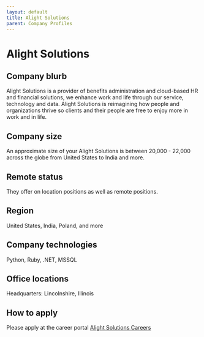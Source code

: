 ```yaml
---
layout: default
title: Alight Solutions
parent: Company Profiles
---
```


# Alight Solutions

## Company blurb

Alight Solutions is a provider of benefits administration and cloud-based HR and financial solutions, we enhance work and life through our service, technology and data.  Alight Solutions is reimagining how people and organizations thrive so clients and their people are free to enjoy more in work and in life. 

## Company size

An approximate size of your Alight Solutions is between 20,000 - 22,000 across the globe from United States to India and more.

## Remote status

They offer on location positions as well as remote positions.

## Region

United States, India, Poland, and more

## Company technologies

Python, Ruby, .NET, MSSQL

## Office locations

Headquarters: Lincolnshire, Illinois

## How to apply

Please apply at the career portal [Alight Solutions Careers](https://careers.alight.com)

